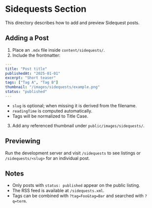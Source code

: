 # Sidequests Section

This directory describes how to add and preview Sidequest posts.

## Adding a Post

1. Place an `.mdx` file inside `content/sidequests/`.
2. Include the frontmatter:

```yaml
---
title: "Post title"
publishedAt: "2025-01-01"
excerpt: "Short teaser"
tags: ["Tag A", "Tag B"]
thumbnail: "/images/sidequests/example.png"
status: "published"
---
```

* `slug` is optional; when missing it is derived from the filename.
* `readingTime` is computed automatically.
* Tags will be normalized to Title Case.

3. Add any referenced thumbnail under `public/images/sidequests/`.

## Previewing

Run the development server and visit `/sidequests` to see listings or `/sidequests/<slug>` for an individual post.

## Notes

* Only posts with `status: published` appear on the public listing.
* The RSS feed is available at `/sidequests.xml`.
* Tags can be combined with `?tag=Foo&tag=Bar` and searched with `?q=term`.

